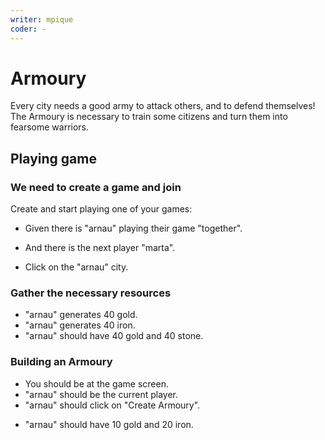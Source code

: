 ```yaml
---
writer: mpique
coder: -
---
```

# Armoury

Every city needs a good army to attack others, and to defend themselves! The Armoury is necessary to train some citizens and turn them into fearsome warriors.

## Playing game

### We need to create a game and join

Create and start playing one of your games:

* Given there is "arnau" playing their game "together".
 <!-- SNAPSHOT status=200 -->  
* And there is the next player "marta".
 <!-- SNAPSHOT status=200 -->
* Click on the "arnau" city.

### Gather the necessary resources

* "arnau" generates 40 gold.
  <!-- SNAPSHOT status=200 -->  
* "arnau" generates 40 iron.
  <!-- SNAPSHOT status=200 -->  
* "arnau" should have 40 gold and 40 stone.

### Building an Armoury

* You should be at the game screen.
* "arnau" should be the current player.
* "arnau" should click on "Create Armoury".
 <!-- SNAPSHOT status=200 -->  
* "arnau" should have 10 gold and 20 iron.
